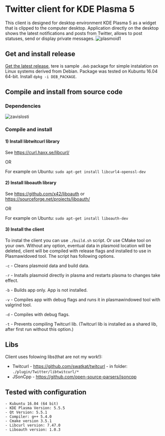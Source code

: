 # Twitter client for KDE Plasma 5
This client is designed for desktop environment KDE Plasma 5 as a widget that is clipped to the computer desktop. Application directly on the desktop shows the latest notifications and posts from Twitter, allows to post statuses, send or display private messages.
![plasmoid1](https://cloud.githubusercontent.com/assets/25787088/23183059/fd65f488-f87a-11e6-8e9a-e7297b43128f.png)

## Get and install release

[Get the latest release](https://github.com/ammarik/Plasmoid_Twitter_client/releases/latest), tere is sample `.deb` package for simple instalation on Linux systems derived from Debian. Package was tested on Kubuntu 16.04 64-bit. Install `dpkg -i DEB_PACKAGE`.

## Compile and install from source code
### Dependencies
![zavislosti](https://cloud.githubusercontent.com/assets/25787088/23183802/97940a0c-f87d-11e6-9a81-3535de0e78bf.png)
	
### Compile and install

#### 1) Install libtwitcurl library
See https://curl.haxx.se/libcurl/

OR

For example on Ubuntu: `sudo apt-get install libcurl4-openssl-dev`

#### 2) Install liboauth library
See https://github.com/x42/liboauth or https://sourceforge.net/projects/liboauth/

OR

For example on Ubuntu: `sudo apt-get install liboauth-dev`

#### 3) Install the client
To instal the client you can use `./build.sh` script. Or use CMake tool on your own. Without any option, eventual data in plasmoid location will be deleted, client will be compiled with release flags and installed to use in Plasmawidoved tool.  The script has following options.

`-c` - Cleans plasmoid data and build data.

`-r` - Installs plasmoid directly in plasma and restarts plasma to changes take effect.

`-b` - Builds app only. App is not installed.

`-v` - Compiles app with debug flags and runs it in plasmawindowed tool with valgrind tool.

`-d` - Compiles with debug flags.

`-t` - Prevents compiling Twitcurl lib. (Twitcurl lib is installed as a shared lib, after first run without this option.)

## Libs
Client uses folowing libs(that are not my work!):
- Twitcurl - https://github.com/swatkat/twitcurl - in folder: `./plugin/Twitter/libtwitcurl/*`
- JSonCpp  - https://github.com/open-source-parsers/jsoncpp 

## Tested with configuration
	- Kubuntu 16.04 (64 bit)
	- KDE Plasma Version: 5.5.5 
	- Qt Version: 5.5.1
	- Compiler: g++ 5.4.0
	- Cmake version 3.5.1
	- Libcurl version: 7.47.0
	- Liboauth version: 1.0.3
